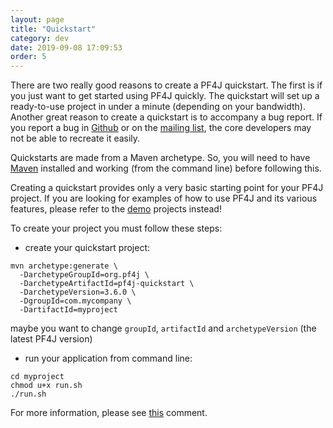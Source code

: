 ```yaml
---
layout: page
title: "Quickstart"
category: dev
date: 2019-09-08 17:09:53
order: 5
---
```


There are two really good reasons to create a PF4J quickstart. The first is if you just want to get started using PF4J quickly. 
The quickstart will set up a ready-to-use project in under a minute (depending on your bandwidth). Another great reason to create a quickstart is to accompany a bug report. 
If you report a bug in [Github](https://github.com/pf4j/pf4j/issues) or on the [mailing list](http://groups.google.com/group/pf4j), the core developers may not be able to recreate it easily.

Quickstarts are made from a Maven archetype. So, you will need to have [Maven](http://maven.apache.org) installed and working (from the command line) before following this.

Creating a quickstart provides only a very basic starting point for your PF4J project. If you are looking for examples of how to use PF4J and its various features, please refer to the [demo](/doc/demo.html) projects instead!

To create your project you must follow these steps:

- create your quickstart project:

```
mvn archetype:generate \
  -DarchetypeGroupId=org.pf4j \
  -DarchetypeArtifactId=pf4j-quickstart \
  -DarchetypeVersion=3.6.0 \
  -DgroupId=com.mycompany \
  -DartifactId=myproject
```
maybe you want to change `groupId`, `artifactId` and `archetypeVersion` (the latest PF4J version)

- run your application from command line:

```
cd myproject
chmod u+x run.sh
./run.sh
```

For more information, please see [this](https://github.com/pf4j/pf4j/issues/306#issuecomment-493198655) comment.
